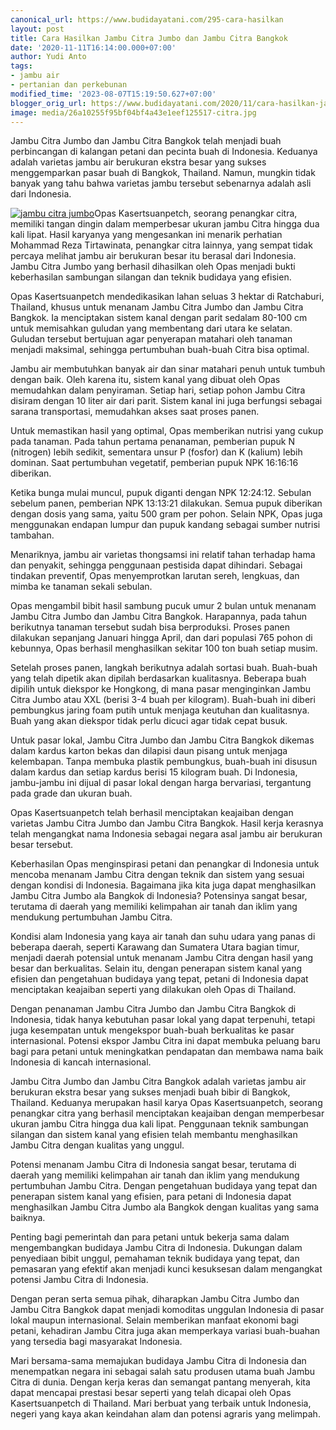 ```yaml
---
canonical_url: https://www.budidayatani.com/295-cara-hasilkan
layout: post
title: Cara Hasilkan Jambu Citra Jumbo dan Jambu Citra Bangkok
date: '2020-11-11T16:14:00.000+07:00'
author: Yudi Anto
tags:
- jambu air
- pertanian dan perkebunan
modified_time: '2023-08-07T15:19:50.627+07:00'
blogger_orig_url: https://www.budidayatani.com/2020/11/cara-hasilkan-jambu-citra-jumbo-ala.html
image: media/26a10255f95bf04bf4a43e1eef125517-citra.jpg
---
```

Jambu Citra Jumbo dan Jambu Citra Bangkok telah menjadi buah perbincangan di kalangan petani dan pecinta buah di Indonesia. Keduanya adalah varietas jambu air berukuran ekstra besar yang sukses menggemparkan pasar buah di Bangkok, Thailand. Namun, mungkin tidak banyak yang tahu bahwa varietas jambu tersebut sebenarnya adalah asli dari Indonesia.

[![jambu citra jumbo](https://blogger.googleusercontent.com/img/b/R29vZ2xl/AVvXsEj6bX6C9dx1BxWe4EaFtvFP-OVvZb-xPIk8vOF3tR25veqXbpYNs0YLnmV394W4rUy5em3iOrT3u2exZNy4mSKjLUhDTkIcXFuZpBIlJzjJn14sqNwXpjyVbk3oC8_5NPqXUZvPwDOkEnUPKgJXCZyreK3U6_JRQzb8oq57ZezUUOZWWNkmEzyDD0J2nCp3/w640-h360/citra.jpg)](https://blogger.googleusercontent.com/img/b/R29vZ2xl/AVvXsEj6bX6C9dx1BxWe4EaFtvFP-OVvZb-xPIk8vOF3tR25veqXbpYNs0YLnmV394W4rUy5em3iOrT3u2exZNy4mSKjLUhDTkIcXFuZpBIlJzjJn14sqNwXpjyVbk3oC8_5NPqXUZvPwDOkEnUPKgJXCZyreK3U6_JRQzb8oq57ZezUUOZWWNkmEzyDD0J2nCp3/s2135/citra.jpg)Opas Kasertsuanpetch, seorang penangkar citra, memiliki tangan dingin dalam memperbesar ukuran jambu Citra hingga dua kali lipat. Hasil karyanya yang mengesankan ini menarik perhatian Mohammad Reza Tirtawinata, penangkar citra lainnya, yang sempat tidak percaya melihat jambu air berukuran besar itu berasal dari Indonesia. Jambu Citra Jumbo yang berhasil dihasilkan oleh Opas menjadi bukti keberhasilan sambungan silangan dan teknik budidaya yang efisien.

Opas Kasertsuanpetch mendedikasikan lahan seluas 3 hektar di Ratchaburi, Thailand, khusus untuk menanam Jambu Citra Jumbo dan Jambu Citra Bangkok. Ia menciptakan sistem kanal dengan parit sedalam 80-100 cm untuk memisahkan guludan yang membentang dari utara ke selatan. Guludan tersebut bertujuan agar penyerapan matahari oleh tanaman menjadi maksimal, sehingga pertumbuhan buah-buah Citra bisa optimal.

Jambu air membutuhkan banyak air dan sinar matahari penuh untuk tumbuh dengan baik. Oleh karena itu, sistem kanal yang dibuat oleh Opas memudahkan dalam penyiraman. Setiap hari, setiap pohon Jambu Citra disiram dengan 10 liter air dari parit. Sistem kanal ini juga berfungsi sebagai sarana transportasi, memudahkan akses saat proses panen.

Untuk memastikan hasil yang optimal, Opas memberikan nutrisi yang cukup pada tanaman. Pada tahun pertama penanaman, pemberian pupuk N (nitrogen) lebih sedikit, sementara unsur P (fosfor) dan K (kalium) lebih dominan. Saat pertumbuhan vegetatif, pemberian pupuk NPK 16:16:16 diberikan. 

Ketika bunga mulai muncul, pupuk diganti dengan NPK 12:24:12. Sebulan sebelum panen, pemberian NPK 13:13:21 dilakukan. Semua pupuk diberikan dengan dosis yang sama, yaitu 500 gram per pohon. Selain NPK, Opas juga menggunakan endapan lumpur dan pupuk kandang sebagai sumber nutrisi tambahan.

Menariknya, jambu air varietas thongsamsi ini relatif tahan terhadap hama dan penyakit, sehingga penggunaan pestisida dapat dihindari. Sebagai tindakan preventif, Opas menyemprotkan larutan sereh, lengkuas, dan mimba ke tanaman sekali sebulan.

Opas mengambil bibit hasil sambung pucuk umur 2 bulan untuk menanam Jambu Citra Jumbo dan Jambu Citra Bangkok. Harapannya, pada tahun berikutnya tanaman tersebut sudah bisa berproduksi. Proses panen dilakukan sepanjang Januari hingga April, dan dari populasi 765 pohon di kebunnya, Opas berhasil menghasilkan sekitar 100 ton buah setiap musim.

Setelah proses panen, langkah berikutnya adalah sortasi buah. Buah-buah yang telah dipetik akan dipilah berdasarkan kualitasnya. Beberapa buah dipilih untuk diekspor ke Hongkong, di mana pasar menginginkan Jambu Citra Jumbo atau XXL (berisi 3-4 buah per kilogram). Buah-buah ini diberi pembungkus jaring foam putih untuk menjaga keutuhan dan kualitasnya. Buah yang akan diekspor tidak perlu dicuci agar tidak cepat busuk.

Untuk pasar lokal, Jambu Citra Jumbo dan Jambu Citra Bangkok dikemas dalam kardus karton bekas dan dilapisi daun pisang untuk menjaga kelembapan. Tanpa membuka plastik pembungkus, buah-buah ini disusun dalam kardus dan setiap kardus berisi 15 kilogram buah. Di Indonesia, jambu-jambu ini dijual di pasar lokal dengan harga bervariasi, tergantung pada grade dan ukuran buah.

Opas Kasertsuanpetch telah berhasil menciptakan keajaiban dengan varietas Jambu Citra Jumbo dan Jambu Citra Bangkok. Hasil kerja kerasnya telah mengangkat nama Indonesia sebagai negara asal jambu air berukuran besar tersebut. 

Keberhasilan Opas menginspirasi petani dan penangkar di Indonesia untuk mencoba menanam Jambu Citra dengan teknik dan sistem yang sesuai dengan kondisi di Indonesia. Bagaimana jika kita juga dapat menghasilkan Jambu Citra Jumbo ala Bangkok di Indonesia? Potensinya sangat besar, terutama di daerah yang memiliki kelimpahan air tanah dan iklim yang mendukung pertumbuhan Jambu Citra.

Kondisi alam Indonesia yang kaya air tanah dan suhu udara yang panas di beberapa daerah, seperti Karawang dan Sumatera Utara bagian timur, menjadi daerah potensial untuk menanam Jambu Citra dengan hasil yang besar dan berkualitas. Selain itu, dengan penerapan sistem kanal yang efisien dan pengetahuan budidaya yang tepat, petani di Indonesia dapat menciptakan keajaiban seperti yang dilakukan oleh Opas di Thailand.

Dengan penanaman Jambu Citra Jumbo dan Jambu Citra Bangkok di Indonesia, tidak hanya kebutuhan pasar lokal yang dapat terpenuhi, tetapi juga kesempatan untuk mengekspor buah-buah berkualitas ke pasar internasional. Potensi ekspor Jambu Citra ini dapat membuka peluang baru bagi para petani untuk meningkatkan pendapatan dan membawa nama baik Indonesia di kancah internasional.

Jambu Citra Jumbo dan Jambu Citra Bangkok adalah varietas jambu air berukuran ekstra besar yang sukses menjadi buah bibir di Bangkok, Thailand. Keduanya merupakan hasil karya Opas Kasertsuanpetch, seorang penangkar citra yang berhasil menciptakan keajaiban dengan memperbesar ukuran jambu Citra hingga dua kali lipat. Penggunaan teknik sambungan silangan dan sistem kanal yang efisien telah membantu menghasilkan Jambu Citra dengan kualitas yang unggul.

Potensi menanam Jambu Citra di Indonesia sangat besar, terutama di daerah yang memiliki kelimpahan air tanah dan iklim yang mendukung pertumbuhan Jambu Citra. Dengan pengetahuan budidaya yang tepat dan penerapan sistem kanal yang efisien, para petani di Indonesia dapat menghasilkan Jambu Citra Jumbo ala Bangkok dengan kualitas yang sama baiknya.

Penting bagi pemerintah dan para petani untuk bekerja sama dalam mengembangkan budidaya Jambu Citra di Indonesia. Dukungan dalam penyediaan bibit unggul, pemahaman teknik budidaya yang tepat, dan pemasaran yang efektif akan menjadi kunci kesuksesan dalam mengangkat potensi Jambu Citra di Indonesia.

Dengan peran serta semua pihak, diharapkan Jambu Citra Jumbo dan Jambu Citra Bangkok dapat menjadi komoditas unggulan Indonesia di pasar lokal maupun internasional. Selain memberikan manfaat ekonomi bagi petani, kehadiran Jambu Citra juga akan memperkaya variasi buah-buahan yang tersedia bagi masyarakat Indonesia.

Mari bersama-sama memajukan budidaya Jambu Citra di Indonesia dan menempatkan negara ini sebagai salah satu produsen utama buah Jambu Citra di dunia. Dengan kerja keras dan semangat pantang menyerah, kita dapat mencapai prestasi besar seperti yang telah dicapai oleh Opas Kasertsuanpetch di Thailand. Mari berbuat yang terbaik untuk Indonesia, negeri yang kaya akan keindahan alam dan potensi agraris yang melimpah.

